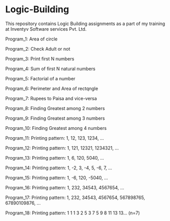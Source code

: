 # Logic-Building
This repository contains Logic Building assignments as a part of my training at Inventyv Software services Pvt. Ltd.

Program_1: Area of circle

Program_2: Check Adult or not

Program_3: Print first N numbers

Program_4: Sum of first N natural numbers

Program_5: Factorial of a number

Program_6: Perimeter and Area of rectqngle

Program_7: Rupees to Paisa and vice-versa

Program_8: Finding Greatest among 2 numbers

Program_9: Finding Greatest among 3 numbers

Program_10: Finding Greatest among 4 numbers

Program_11: Printing pattern: 1, 12, 123, 1234, ...

Program_12: Printing pattern: 1, 121, 12321, 1234321, ...

Program_13: Printing pattern: 1, 6, 120, 5040, ...

Program_14: Printing pattern: 1, -2, 3, -4, 5, -6, 7, ...

Program_15: Printing pattern: 1, -6, 120, -5040, ...

Program_16: Printing pattern: 1, 232, 34543, 4567654, ...

Program_17: Printing pattern: 1, 232, 34543, 4567654, 567898765, 67890109876, ...

Program_18: Printing pattern: 1 1 1 3 2 5 3 7 5 9 8 11 13 13... (n=7)
